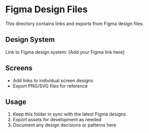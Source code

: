 # Figma Design Files

This directory contains links and exports from Figma design files.

## Design System

Link to Figma design system: [Add your Figma link here]

## Screens

- Add links to individual screen designs
- Export PNG/SVG files for reference

## Usage

1. Keep this folder in sync with the latest Figma designs
2. Export assets for development as needed
3. Document any design decisions or patterns here
